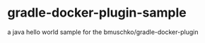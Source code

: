 gradle-docker-plugin-sample
===========================

a java hello world sample for the bmuschko/gradle-docker-plugin
